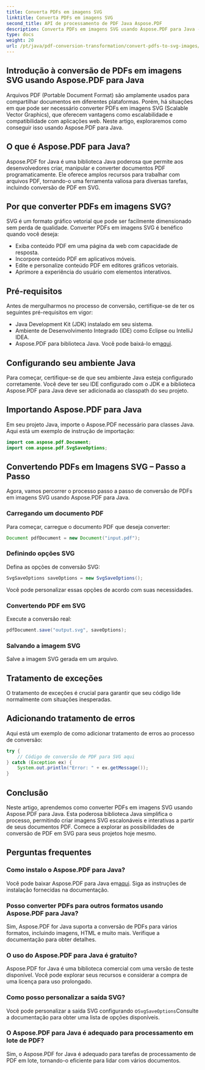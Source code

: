 ```yaml
---
title: Converta PDFs em imagens SVG
linktitle: Converta PDFs em imagens SVG
second_title: API de processamento de PDF Java Aspose.PDF
description: Converta PDFs em imagens SVG usando Aspose.PDF para Java - Guia passo a passo para conversão perfeita de PDF em SVG com Aspose.PDF para Java.
type: docs
weight: 20
url: /pt/java/pdf-conversion-transformation/convert-pdfs-to-svg-images/
---
```


## Introdução à conversão de PDFs em imagens SVG usando Aspose.PDF para Java

Arquivos PDF (Portable Document Format) são amplamente usados para compartilhar documentos em diferentes plataformas. Porém, há situações em que pode ser necessário converter PDFs em imagens SVG (Scalable Vector Graphics), que oferecem vantagens como escalabilidade e compatibilidade com aplicações web. Neste artigo, exploraremos como conseguir isso usando Aspose.PDF para Java.

## O que é Aspose.PDF para Java?

Aspose.PDF for Java é uma biblioteca Java poderosa que permite aos desenvolvedores criar, manipular e converter documentos PDF programaticamente. Ele oferece amplos recursos para trabalhar com arquivos PDF, tornando-o uma ferramenta valiosa para diversas tarefas, incluindo conversão de PDF em SVG.

## Por que converter PDFs em imagens SVG?

SVG é um formato gráfico vetorial que pode ser facilmente dimensionado sem perda de qualidade. Converter PDFs em imagens SVG é benéfico quando você deseja:

- Exiba conteúdo PDF em uma página da web com capacidade de resposta.
- Incorpore conteúdo PDF em aplicativos móveis.
- Edite e personalize conteúdo PDF em editores gráficos vetoriais.
- Aprimore a experiência do usuário com elementos interativos.

## Pré-requisitos

Antes de mergulharmos no processo de conversão, certifique-se de ter os seguintes pré-requisitos em vigor:

- Java Development Kit (JDK) instalado em seu sistema.
- Ambiente de Desenvolvimento Integrado (IDE) como Eclipse ou IntelliJ IDEA.
-  Aspose.PDF para biblioteca Java. Você pode baixá-lo em[aqui](https://releases.aspose.com/pdf/java/).

## Configurando seu ambiente Java

Para começar, certifique-se de que seu ambiente Java esteja configurado corretamente. Você deve ter seu IDE configurado com o JDK e a biblioteca Aspose.PDF para Java deve ser adicionada ao classpath do seu projeto.

## Importando Aspose.PDF para Java

Em seu projeto Java, importe o Aspose.PDF necessário para classes Java. Aqui está um exemplo de instrução de importação:

```java
import com.aspose.pdf.Document;
import com.aspose.pdf.SvgSaveOptions;
```

## Convertendo PDFs em Imagens SVG – Passo a Passo

Agora, vamos percorrer o processo passo a passo de conversão de PDFs em imagens SVG usando Aspose.PDF para Java.

### Carregando um documento PDF

Para começar, carregue o documento PDF que deseja converter:

```java
Document pdfDocument = new Document("input.pdf");
```

### Definindo opções SVG

Defina as opções de conversão SVG:

```java
SvgSaveOptions saveOptions = new SvgSaveOptions();
```

Você pode personalizar essas opções de acordo com suas necessidades.

### Convertendo PDF em SVG

Execute a conversão real:

```java
pdfDocument.save("output.svg", saveOptions);
```

### Salvando a imagem SVG

Salve a imagem SVG gerada em um arquivo.

## Tratamento de exceções

O tratamento de exceções é crucial para garantir que seu código lide normalmente com situações inesperadas.

## Adicionando tratamento de erros

Aqui está um exemplo de como adicionar tratamento de erros ao processo de conversão:

```java
try {
    // Código de conversão de PDF para SVG aqui
} catch (Exception ex) {
    System.out.println("Error: " + ex.getMessage());
}
```

## Conclusão

Neste artigo, aprendemos como converter PDFs em imagens SVG usando Aspose.PDF para Java. Esta poderosa biblioteca Java simplifica o processo, permitindo criar imagens SVG escalonáveis e interativas a partir de seus documentos PDF. Comece a explorar as possibilidades de conversão de PDF em SVG para seus projetos hoje mesmo.

## Perguntas frequentes

### Como instalo o Aspose.PDF para Java?

 Você pode baixar Aspose.PDF para Java em[aqui](https://releases.aspose.com/pdf/java/). Siga as instruções de instalação fornecidas na documentação.

### Posso converter PDFs para outros formatos usando Aspose.PDF para Java?

Sim, Aspose.PDF for Java suporta a conversão de PDFs para vários formatos, incluindo imagens, HTML e muito mais. Verifique a documentação para obter detalhes.

### O uso do Aspose.PDF para Java é gratuito?

Aspose.PDF for Java é uma biblioteca comercial com uma versão de teste disponível. Você pode explorar seus recursos e considerar a compra de uma licença para uso prolongado.

### Como posso personalizar a saída SVG?

 Você pode personalizar a saída SVG configurando o`SvgSaveOptions`Consulte a documentação para obter uma lista de opções disponíveis.

### O Aspose.PDF para Java é adequado para processamento em lote de PDF?

Sim, o Aspose.PDF for Java é adequado para tarefas de processamento de PDF em lote, tornando-o eficiente para lidar com vários documentos.